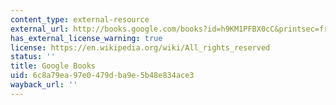 ```yaml
---
content_type: external-resource
external_url: http://books.google.com/books?id=h9KM1PFBX0cC&printsec=frontcover
has_external_license_warning: true
license: https://en.wikipedia.org/wiki/All_rights_reserved
status: ''
title: Google Books
uid: 6c8a79ea-97e0-479d-ba9e-5b48e834ace3
wayback_url: ''
---
```

